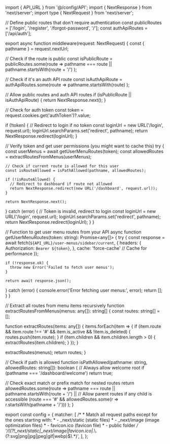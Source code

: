 import { API_URL } from '@/config/API';
import { NextResponse } from 'next/server';
import type { NextRequest } from 'next/server';

// Define public routes that don't require authentication
const publicRoutes = ['/login', '/register', '/forgot-password', '/'];
const authApiRoutes = ['/api/auth'];

export async function middleware(request: NextRequest) {
  const { pathname } = request.nextUrl;
  
  // Check if the route is public
  const isPublicRoute = publicRoutes.some(route => 
    pathname === route || pathname.startsWith(route + '/')
  );
  
  // Check if it's an auth API route
  const isAuthApiRoute = authApiRoutes.some(route => 
    pathname.startsWith(route)
  );

  // Allow public routes and auth API routes
  if (isPublicRoute || isAuthApiRoute) {
    return NextResponse.next();
  }

  // Check for auth token
  const token = request.cookies.get('authToken')?.value;
  
  if (!token) {
    // Redirect to login if no token
    const loginUrl = new URL('/login', request.url);
    loginUrl.searchParams.set('redirect', pathname);
    return NextResponse.redirect(loginUrl);
  }

  // Verify token and get user permissions (you might want to cache this)
  try {
    const userMenus = await getUserMenuRoutes(token);
    const allowedRoutes = extractRoutesFromMenus(userMenus);
    
    // Check if current route is allowed for this user
    const isRouteAllowed = isPathAllowed(pathname, allowedRoutes);
    
    if (!isRouteAllowed) {
      // Redirect to dashboard if route not allowed
      return NextResponse.redirect(new URL('/dashboard', request.url));
    }
    
    return NextResponse.next();
  } catch (error) {
    // Token is invalid, redirect to login
    const loginUrl = new URL('/login', request.url);
    loginUrl.searchParams.set('redirect', pathname);
    return NextResponse.redirect(loginUrl);
  }
}

// Function to get user menu routes from your API
async function getUserMenuRoutes(token: string): Promise<any[]> {
  try {
    const response = await fetch(`${API_URL}/user-menus/sidebar/current`, {
      headers: {
        Authorization: `Bearer ${token}`,
      },
      cache: 'force-cache' // Cache for performance
    });
    
    if (!response.ok) {
      throw new Error('Failed to fetch user menus');
    }
    
    return await response.json();
  } catch (error) {
    console.error('Error fetching user menus:', error);
    return [];
  }
}

// Extract all routes from menu items recursively
function extractRoutesFromMenus(menus: any[]): string[] {
  const routes: string[] = [];
  
  function extractRoutes(items: any[]) {
    items.forEach(item => {
      if (item.route && item.route !== '#' && item.is_active && !item.is_deleted) {
        routes.push(item.route);
      }
      if (item.children && item.children.length > 0) {
        extractRoutes(item.children);
      }
    });
  }
  
  extractRoutes(menus);
  return routes;
}

// Check if path is allowed
function isPathAllowed(pathname: string, allowedRoutes: string[]): boolean {
  // Always allow welcome root
  if (pathname === '/dashboard/welcome') return true;
  
  // Check exact match or prefix match for nested routes
  return allowedRoutes.some(route => 
    pathname === route || 
    pathname.startsWith(route + '/') ||
    // Allow parent routes if any child is accessible
    (route === '#' && allowedRoutes.some(r => r.startsWith(pathname + '/')))
  );
}

export const config = {
  matcher: [
    /*
     * Match all request paths except for the ones starting with:
     * - _next/static (static files)
     * - _next/image (image optimization files)
     * - favicon.ico (favicon file)
     * - public folder
     */
    '/((?!_next/static|_next/image|favicon.ico|.*\\.(?:svg|png|jpg|jpeg|gif|webp)$).*)',
  ],
};